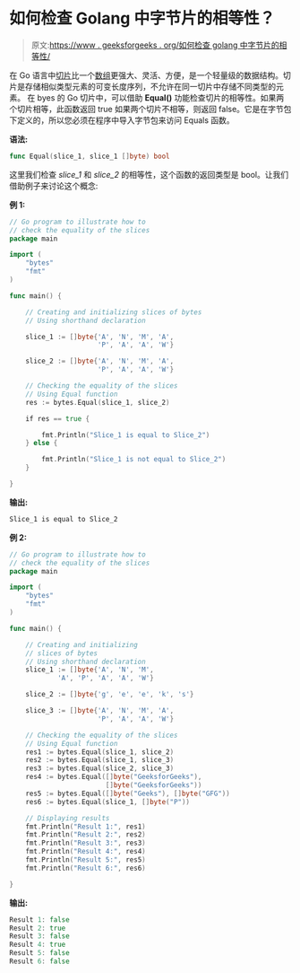# 如何检查 Golang 中字节片的相等性？

> 原文:[https://www . geeksforgeeks . org/如何检查 golang 中字节片的相等性/](https://www.geeksforgeeks.org/how-to-check-equality-of-slices-of-bytes-in-golang/)

在 Go 语言中[切片](https://www.geeksforgeeks.org/slices-in-golang/)比一个[数组](https://www.geeksforgeeks.org/arrays-in-go/)更强大、灵活、方便，是一个轻量级的数据结构。切片是存储相似类型元素的可变长度序列，不允许在同一切片中存储不同类型的元素。
在 byes 的 Go 切片中，可以借助 **Equal()** 功能检查切片的相等性。如果两个切片相等，此函数返回 true 如果两个切片不相等，则返回 false。它是在字节包下定义的，所以您必须在程序中导入字节包来访问 Equals 函数。

**语法:**

```go
func Equal(slice_1, slice_1 []byte) bool
```

这里我们检查 *slice_1* 和 *slice_2* 的相等性，这个函数的返回类型是 bool。让我们借助例子来讨论这个概念:

**例 1:**

```go
// Go program to illustrate how to
// check the equality of the slices
package main

import (
    "bytes"
    "fmt"
)

func main() {

    // Creating and initializing slices of bytes
    // Using shorthand declaration

    slice_1 := []byte{'A', 'N', 'M', 'A',
                      'P', 'A', 'A', 'W'}

    slice_2 := []byte{'A', 'N', 'M', 'A',
                      'P', 'A', 'A', 'W'}

    // Checking the equality of the slices
    // Using Equal function
    res := bytes.Equal(slice_1, slice_2)

    if res == true {

        fmt.Println("Slice_1 is equal to Slice_2")
    } else {

        fmt.Println("Slice_1 is not equal to Slice_2")
    }

}
```

**输出:**

```go
Slice_1 is equal to Slice_2
```

**例 2:**

```go
// Go program to illustrate how to
// check the equality of the slices
package main

import (
    "bytes"
    "fmt"
)

func main() {

    // Creating and initializing 
    // slices of bytes
    // Using shorthand declaration
    slice_1 := []byte{'A', 'N', 'M',
            'A', 'P', 'A', 'A', 'W'}

    slice_2 := []byte{'g', 'e', 'e', 'k', 's'}

    slice_3 := []byte{'A', 'N', 'M', 'A',
                      'P', 'A', 'A', 'W'}

    // Checking the equality of the slices
    // Using Equal function
    res1 := bytes.Equal(slice_1, slice_2)
    res2 := bytes.Equal(slice_1, slice_3)
    res3 := bytes.Equal(slice_2, slice_3)
    res4 := bytes.Equal([]byte("GeeksforGeeks"),
                        []byte("GeeksforGeeks"))
    res5 := bytes.Equal([]byte("Geeks"), []byte("GFG"))
    res6 := bytes.Equal(slice_1, []byte("P"))

    // Displaying results
    fmt.Println("Result 1:", res1)
    fmt.Println("Result 2:", res2)
    fmt.Println("Result 3:", res3)
    fmt.Println("Result 4:", res4)
    fmt.Println("Result 5:", res5)
    fmt.Println("Result 6:", res6)

}
```

**输出:**

```go
Result 1: false
Result 2: true
Result 3: false
Result 4: true
Result 5: false
Result 6: false

```